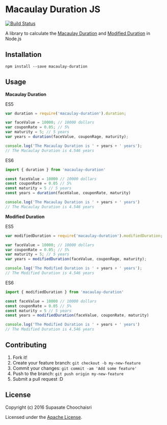 # Macaulay Duration JS

[![Build Status](https://travis-ci.org/supasate/Macaulay-Duration-JS.svg?branch=master)](https://travis-ci.org/supasate/Macaulay-Duration-JS)

A library to calculate the [Macaulay Duration](http://www.investopedia.com/terms/m/macaulayduration.asp) and [Modified Duration](http://www.investopedia.com/terms/m/modifiedduration.asp) in Node.js

## Installation

`npm install --save macaulay-duration`

## Usage

**Macaulay Duration**

ES5
``` javascript
var duration = require('macaulay-duration').duration;

var faceValue = 10000; // 10000 dollars
var couponRate = 0.05; // 5%
var maturity = 5; // 5 years
var years = duration(faceValue, couponRage, maturity);

console.log('The Macaulay Duration is ' + years + ' years');
// The Macaulay Duration is 4.546 years
```

ES6
``` javascript
import { duration } from 'macaulay-duration'

const faceValue = 10000 // 10000 dollars
const couponRate = 0.05 // 5%
const maturity = 5 // 5 years
const years = duration(faceValue, couponRate, maturity)

console.log('The Macaulay Duration is ' + years + ' years')
// The Macaulay Duration is 4.546 years
```

**Modified Duration**

ES5
``` javascript
var modifiedDuration = require('macaulay-duration').modifiedDuration;

var faceValue = 10000; // 10000 dollars
var couponRate = 0.05; // 5%
var maturity = 5; // 5 years
var years = modifiedDuration(faceValue, couponRage, maturity);

console.log('The Modified Duration is ' + years + ' years');
// The Modified Duration is 4.546 years
```

ES6

``` javascript
import { modifiedDuration } from 'macaulay-duration'

const faceValue = 10000 // 10000 dollars
const couponRate = 0.05 // 5%
const maturity = 5 // 5 years
const years = modifiedDuration(faceValue, couponRate, maturity)

console.log('The Modified Duration is ' + years + ' years')
// The Modified Duration is 4.546 years
```

## Contributing

1. Fork it!
2. Create your feature branch: `git checkout -b my-new-feature`
3. Commit your changes: `git commit -am 'Add some feature'`
4. Push to the branch: `git push origin my-new-feature`
5. Submit a pull request :D


## License

Copyright (c) 2016 Supasate Choochaisri

Licensed under the [Apache License](https://github.com/supasate/Macaulay-Duration-JS/blob/master/LICENSE).
